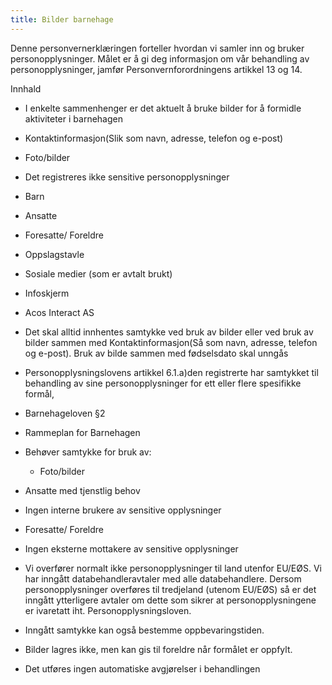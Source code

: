 ```yaml
---
title: Bilder barnehage
---
```



  

Denne personvernerklæringen forteller hvordan vi samler inn og bruker personopplysninger. Målet er å gi deg informasjon om vår behandling av personopplysninger, jamfør Personvernforordningens artikkel 13 og 14.

  

Innhald

*   I enkelte sammenhenger er det aktuelt å bruke bilder for å formidle aktiviteter i barnehagen  
    
*   Kontaktinformasjon(Slik som navn, adresse, telefon og e-post)  
    
*   Foto/bilder  
    
*   Det registreres ikke sensitive personopplysninger  
    
*   Barn  
    
*   Ansatte  
    
*   Foresatte/ Foreldre  
    
*   Oppslagstavle  
    
*   Sosiale medier (som er avtalt brukt)  
    
*   Infoskjerm  
    
*   Acos Interact AS  
    
*   Det skal alltid innhentes samtykke ved bruk av bilder eller ved bruk av bilder sammen med Kontaktinformasjon(Så som navn, adresse, telefon og e-post). Bruk av bilde sammen med fødselsdato skal unngås  
    
*   Personopplysningslovens artikkel 6.1.a)den registrerte har samtykket til behandling av sine personopplysninger for ett eller flere spesifikke formål,  
    
*   Barnehageloven §2  
    
*   Rammeplan for Barnehagen  
    
*   Behøver samtykke for bruk av:  
    
    *   Foto/bilder
    
*   Ansatte med tjenstlig behov  
    
*   Ingen interne brukere av sensitive opplysninger  
    
*   Foresatte/ Foreldre  
    
*   Ingen eksterne mottakere av sensitive opplysninger  
    
*   Vi overfører normalt ikke personopplysninger til land utenfor EU/EØS. Vi har inngått databehandleravtaler med alle databehandlere. Dersom personopplysninger overføres til tredjeland (utenom EU/EØS) så er det inngått ytterligere avtaler om dette som sikrer at personopplysningene er ivaretatt iht. Personopplysningsloven.  
    
*   Inngått samtykke kan også bestemme oppbevaringstiden.  
    
*   Bilder lagres ikke, men kan gis til foreldre når formålet er oppfylt.  
    
*   Det utføres ingen automatiske avgjørelser i behandlingen